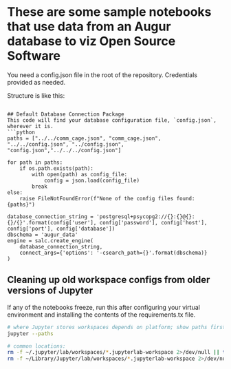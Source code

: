# These are some sample notebooks that use data from an Augur database to viz Open Source Software 

You need a config.json file in the root of the repository. Credentials provided as needed. 

Structure is like this: 



```

## Default Database Connection Package
This code will find your database configuration file, `config.json`, wherever it is.
```python
paths = ["../../comm_cage.json", "comm_cage.json", "../../config.json", "../config.json", "config.json","../../../config.json"]

for path in paths:
    if os.path.exists(path):
        with open(path) as config_file:
            config = json.load(config_file)
        break
else:
    raise FileNotFoundError(f"None of the config files found: {paths}")

database_connection_string = 'postgresql+psycopg2://{}:{}@{}:{}/{}'.format(config['user'], config['password'], config['host'], config['port'], config['database'])
dbschema = 'augur_data'
engine = salc.create_engine(
    database_connection_string,
    connect_args={'options': '-csearch_path={}'.format(dbschema)}
)
```

## Cleaning up old workspace configs from older versions of Jupyter
If any of the notebooks freeze, run this after configuring your virtual environment and installing the contents of the requirements.tx file. 
```bash
# where Jupyter stores workspaces depends on platform; show paths first
jupyter --paths

# common locations:
rm -f ~/.jupyter/lab/workspaces/*.jupyterlab-workspace 2>/dev/null || true
rm -f ~/Library/Jupyter/lab/workspaces/*.jupyterlab-workspace 2>/dev/null || true
```
